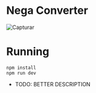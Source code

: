 # Nega Converter

![Capturar](https://github.com/user-attachments/assets/8eeaf0dd-416c-48e1-b4a1-edc8c1dd6f2f)


# Running

```
npm install
npm run dev
```

- TODO: BETTER DESCRIPTION
